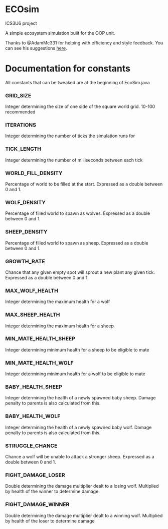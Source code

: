 # ECOsim
ICS3U6 project

A simple ecosystem simulation built for the OOP unit.

Thanks to @AdamMc331 for helping with efficiency and style feedback. You can see his suggestions [here](https://github.com/AdamMc331/ecosim).

# Documentation for constants
All constants that can be tweaked are at the beginning of EcoSim.java

### GRID_SIZE
Integer determining the size of one side of the square world grid. 10-100 recommended

### ITERATIONS
Integer determining the number of ticks the simulation runs for

### TICK_LENGTH
Integer determining the number of milliseconds between each tick

### WORLD_FILL_DENSITY
Percentage of world to be filled at the start. Expressed as a double between 0 and 1.

### WOLF_DENSITY
Percentage of filled world to spawn as wolves. Expressed as a double between 0 and 1.

### SHEEP_DENSITY
Percentage of filled world to spawn as sheep. Expressed as a double between 0 and 1.

### GROWTH_RATE
Chance that any given empty spot will sprout a new plant any given tick. Expressed as a double between 0 and 1.

### MAX_WOLF_HEALTH
Integer determining the maximum health for a wolf

### MAX_SHEEP_HEALTH
Integer determining the maximum health for a sheep

### MIN_MATE_HEALTH_SHEEP
Integer determining minimum health for a sheep to be eligible to mate

### MIN_MATE_HEALTH_WOLF
Integer determining minimum health for a wolf to be eligible to mate

### BABY_HEALTH_SHEEP
Integer determining the health of a newly spawned baby sheep. Damage penalty to parents is also calculated from this.

### BABY_HEALTH_WOLF
Integer determining the health of a newly spawned baby wolf. Damage penalty to parents is also calculated from this.

### STRUGGLE_CHANCE
Chance a wolf will be unable to attack a stronger sheep. Expressed as a double between 0 and 1.

### FIGHT_DAMAGE_LOSER
Double determining the damage multiplier dealt to a losing wolf. Multiplied by health of the winner to determine damage

### FIGHT_DAMAGE_WINNER
Double determining the damage multiplier dealt to a winning wolf. Multiplied by health of the loser to determine damage


